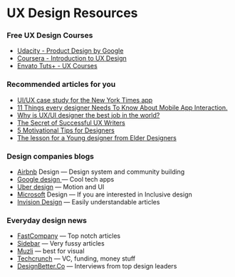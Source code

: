 # UX Design Resources

### Free UX Design Courses

* [Udacity - Product Design by Google](https://eu.udacity.com/course/product-design--ud509)
* [Coursera - Introduction to UX Design](https://www.coursera.org/learn/user-experience-design)
* [Envato Tuts+ - UX Courses](https://webdesign.tutsplus.com/categories/ux)



### Recommended articles for you <a id="32b3"></a>

* [UI/UX case study for the New York Times app](https://uxdesign.cc/the-new-york-times-timely-app-concept-27efe88e5d4b)
* [11 Things every designer Needs To Know About Mobile App Interaction.](https://medium.muz.li/11-things-every-designer-needs-to-know-about-mobile-app-interaction-a22c635527b3)
* [Why is UX/UI designer the best job in the world?](https://medium.muz.li/why-is-ux-ui-designer-the-best-job-in-the-world-91bbfe12b6da)
* [The Secret of Successful UX Writers](https://medium.muz.li/the-secret-of-successful-ux-writers-753972072add)
* [5 Motivational Tips for Designers](https://medium.muz.li/5-motivational-tips-for-designers-in-2018-b3b30ad72073)
* [The lesson for a Young designer from Elder Designers](https://medium.muz.li/lesson-for-young-designer-from-elder-designers-b9b020ab64ec)



### **Design companies blogs**

* [Airbnb](https://airbnb.design/) Design — Design system and community building
* [Google design ](https://design.google/)— Cool tech apps
* [Uber design](https://www.uber.design/) — Motion and UI
* [Microsoft](https://www.microsoft.com/design/) Design — If you are interested in Inclusive design
* [Invision Design](https://www.invisionapp.com/inside-design/) — Easily understandable articles



### **Everyday design news**

* [FastCompany](https://www.fastcompany.com/co-design) — Top notch articles
* [Sidebar](https://sidebar.io/) — Very fussy articles
* [Muzli](https://muz.li/) — best for visual
* [Techcrunch](https://techcrunch.com/) — VC, funding, money stuff
* [DesignBetter.Co](https://www.designbetter.co/) — Interviews from top design leaders




